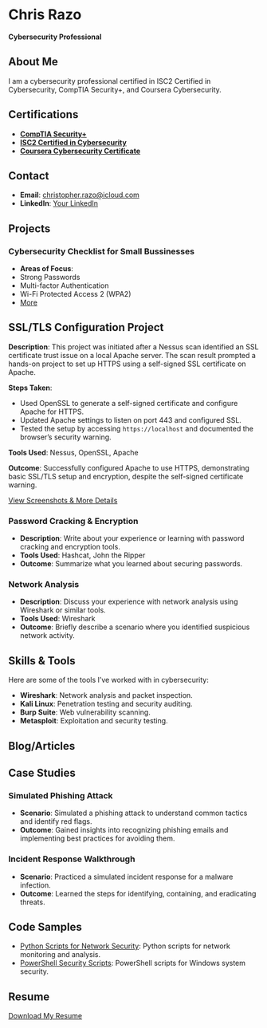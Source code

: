 # Chris Razo
**Cybersecurity Professional**

## About Me
I am a cybersecurity professional certified in ISC2 Certified in Cybersecurity, CompTIA Security+, and Coursera Cybersecurity.

## Certifications
- [**CompTIA Security+**](CompTIA-Security-Plus-Certificate.pdf)
- [**ISC2 Certified in Cybersecurity**]()
- [**Coursera Cybersecurity Certificate**]()

## Contact
- **Email**: christopher.razo@icloud.com
- **LinkedIn**: [Your LinkedIn](https://linkedin.com/in/christopher-razo)

## Projects

### Cybersecurity Checklist for Small Bussinesses

- **Areas of Focus**:
- Strong Passwords
- Multi-factor Authentication
- Wi-Fi Protected Access 2 (WPA2)
- [More](blog-post1.md)

## SSL/TLS Configuration Project

**Description**: This project was initiated after a Nessus scan identified an SSL certificate trust issue on a local Apache server. The scan result prompted a hands-on project to set up HTTPS using a self-signed SSL certificate on Apache.

**Steps Taken**:
- Used OpenSSL to generate a self-signed certificate and configure Apache for HTTPS.
- Updated Apache settings to listen on port 443 and configured SSL.
- Tested the setup by accessing `https://localhost` and documented the browser’s security warning.

**Tools Used**: Nessus, OpenSSL, Apache

**Outcome**: Successfully configured Apache to use HTTPS, demonstrating basic SSL/TLS setup and encryption, despite the self-signed certificate warning.

[View Screenshots & More Details](ssl-tls-apache-setup.md)  <!-- Link to the Markdown file with full project details -->


### Password Cracking & Encryption
- **Description**: Write about your experience or learning with password cracking and encryption tools.
- **Tools Used**: Hashcat, John the Ripper
- **Outcome**: Summarize what you learned about securing passwords.

### Network Analysis
- **Description**: Discuss your experience with network analysis using Wireshark or similar tools.
- **Tools Used**: Wireshark
- **Outcome**: Briefly describe a scenario where you identified suspicious network activity.

## Skills & Tools

Here are some of the tools I’ve worked with in cybersecurity:

- **Wireshark**: Network analysis and packet inspection.
- **Kali Linux**: Penetration testing and security auditing.
- **Burp Suite**: Web vulnerability scanning.
- **Metasploit**: Exploitation and security testing.

## Blog/Articles

## Case Studies

### Simulated Phishing Attack
- **Scenario**: Simulated a phishing attack to understand common tactics and identify red flags.
- **Outcome**: Gained insights into recognizing phishing emails and implementing best practices for avoiding them.

### Incident Response Walkthrough
- **Scenario**: Practiced a simulated incident response for a malware infection.
- **Outcome**: Learned the steps for identifying, containing, and eradicating threats.

## Code Samples

- [Python Scripts for Network Security](https://github.com/yourusername/repo-name): Python scripts for network monitoring and analysis.
- [PowerShell Security Scripts](https://github.com/yourusername/repo-name): PowerShell scripts for Windows system security.

## Resume

[Download My Resume](CR-Resume.pdf)
